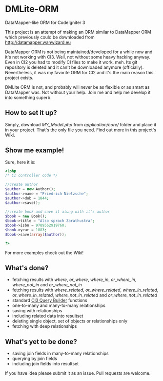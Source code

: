 # DMLite-ORM
DataMapper-like ORM for CodeIgniter 3

This project is an attempt of making an ORM similar to DataMapper ORM which previously could be downloaded from <http://datamapper.wanwizard.eu>

DataMapper ORM is not being maintained/developed for a while now and it's not working with CI3. Well, not without some heavy hacking anyway. Even in CI2 you had to modify CI files to make it work, meh. Its git repository is deleted and it can't be downloaded anymore (officially). Nevertheless, it was my favorite ORM for CI2 and it's the main reason this project exists.

DMLite ORM is not, and probably will never be as flexible or as smart as DataMapper was. Not without your help. Join me and help me develop it into something superb.

## How to set it up?

Simply, download *MY_Model.php* from *application/core/* folder and place it in your project. That's the only file you  need. Find out more in this project's Wiki.

## Show me example!

Sure, here it is:

```php
<?php
/* CI controller code */
   
//create author
$author = new Author();
$author->name = "Friedrich Nietzsche";
$author->dob = 1844;
$author->save();
   
//create book and save it along with it's author
$book = new Book();
$book->title = "Also sprach Zarathustra";   
$book->isbn = 9789562919760;
$book->year = 1883;
$book->save(array($author));

?>
```

For more examples check out the Wiki!

## What's done?
* fetching results with *where*, *or_where*, *where_in*, *or_where_in*, *where_not_in* and *or_where_not_in*
* fetching results with *where_related*, *or_where_related*, *where_in_related*, *or_where_in_related*, *where_not_in_related* and *or_where_not_in_related*
* standard [CI3 Query Builder](http://www.codeigniter.com/userguide3/database/query_builder.html) functions
* one-to-many and many-to-many relationships
* saving with relationships
* including related data into resultset
* deleting single object, set of objects or relationships only
* fetching with deep relationships

## What's yet to be done?
* saving join fields in many-to-many relationships
* querying by join fields
* including join fields into resultset

If you have idea please submit it as an issue. Pull requests are welcome.
